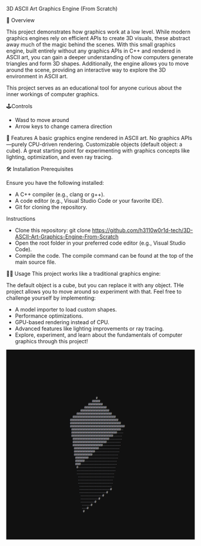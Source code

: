 3D ASCII Art Graphics Engine (From Scratch)

🌟 Overview

This project demonstrates how graphics work at a low level. While modern graphics engines rely on efficient APIs to create 3D visuals, these abstract away much of the magic behind the scenes. With this small graphics engine, built entirely without any graphics APIs in C++ and rendered in ASCII art, you can gain a deeper understanding of how computers generate triangles and form 3D shapes. Additionally, the engine allows you to move around the scene, providing an interactive way to explore the       3D environment in ASCII art.

This project serves as an educational tool for anyone curious about the inner workings of computer graphics.

🕹️Controls
  - Wasd to move around
  - Arrow keys to change camera direction

🚀 Features
  A basic graphics engine rendered in ASCII art.
  No graphics APIs—purely CPU-driven rendering.
  Customizable objects (default object: a cube).
  A great starting point for experimenting with graphics concepts like lighting, optimization, and even ray tracing.
  
🛠️ Installation
  Prerequisites
  
  Ensure you have the following installed:
  
  - A C++ compiler (e.g., clang or g++).
  - A code editor (e.g., Visual Studio Code or your favorite IDE).
  - Git for cloning the repository.
  
  Instructions
  
  - Clone this repository: git clone https://github.com/h3110w0r1d-tech/3D-ASCII-Art-Graphics-Engine-From-Scratch
  - Open the root folder in your preferred code editor (e.g., Visual Studio Code).
  - Compile the code. The compile command can be found at the top of the main source file.

🧑‍💻 Usage
  This project works like a traditional graphics engine:

  The default object is a cube, but you can replace it with any object.
  THe project allows you to move around so experiment with that.
  Feel free to challenge yourself by implementing:
  - A model importer to load custom shapes.
  - Performance optimizations.
  - GPU-based rendering instead of CPU.
  - Advanced features like lighting improvements or ray tracing.
  - Explore, experiment, and learn about the fundamentals of computer graphics through this project!


![Alt text](Screenshot%202025-01-24%20123309.png)

